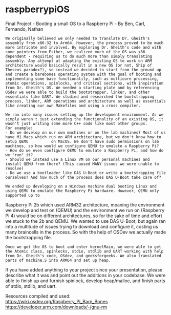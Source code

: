 # raspberrypiOS

Final Project - Booting a small OS to a Raspberry Pi - By Ben, Carl, Fernando, Nathan


    We originally believed we only needed to translate Dr. Gheith's assembly from x86-32 to Arm64. However, the process proved to be much more intricate and involved. By exploring Dr. Gheith's code and with some pointers from Esther, we realized much of the OS was x86 dependent - requiring us to do much more than simply translating assembly. Any attempt at adapting the existing OS to work on ARM architecture would basically result in a new OS (or not, Ship of Theseus paradox?), so instead we decided to start from the ground up and create a barebones operating system with the goal of booting and implementing some base functionality, such as multicore processing, atomic operations, spinlocks, and critical sections, with inspiration from Dr. Gheith's OS. We needed a starting plate and by referencing OSdev we were able to build the bootstrapper, linker, and other essentials like UART. We studied and researched the bootstrapping process, linker, ARM operations and architecture as well as essentials like creating our own Makefiles and using a cross compiler.
    
    We ran into many issues setting up the development environment. As we simply weren't just extending the functionality of an existing OS, it wasn't just writing some more C++ code like most other groups. 
    For example: 
    - Do we develop on our own machines or on the lab machines? Most of us have M1 Macs which run on ARM architecture, but we don't know how to setup QEMU          on MacOS. We don't have sudo permissions on lab machines, so how would we configure QEMU to emulate a Raspberry Pi?
    - How do we even configure QEMU to emulate a Raspberry Pi, and how do we "run" it?
    - Should we instead use a Linux VM on our personal machines and install QEMU from there? (This caused MANY issues we were unable to resolve)
    - Do we use a bootloader like DAS U-Boot or write a bootstrapping file ourselves? And how much of the process does DAS U-Boot take care of?
    
    We ended up developing on a Windows machine dual booting Linux and using QEMU to emulate the Raspberry Pi hardware. However, QEMU only supported up to 
Raspberry Pi 2b which used ARM32 architecture, meaning the environment we develop and test on (QEMU) and the environment we run on (Raspberry Pi 4) would be on different architectures, so for the sake of time and effort we stuck to the 2b and QEMU. We wanted to use DAS U-Boot, but again ran into a multitude of issues trying to download and configure it, costing us many braincells in the process. So with the help of OSDev we actually made the bootstrapping file.

    Once we got the OS to boot and enter kernelMain, we were able to get the Atomic class, spinlocks, stdio, stdlib and UART working with help from Dr. Gheith's code, OSdev, and geeksforgeeks. We also translated parts of machine.S into ARM64 and set up heap.
        


If you have added anything to your project since your presentation, please describe what it was and point out the additions in your codebase.
We were able to finish up and furnish spinlock, develop heap/malloc, and finish parts of stdio, stdlib, and uart.





Resources compiled and used:
    https://wiki.osdev.org/Raspberry_Pi_Bare_Bones  
    https://developer.arm.com/downloads/-/gnu-rm


